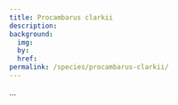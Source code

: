 ```yaml
---
title: Procambarus clarkii
description: 
background:
  img: 
  by: 
  href: 
permalink: /species/procambarus-clarkii/
---
```


...
